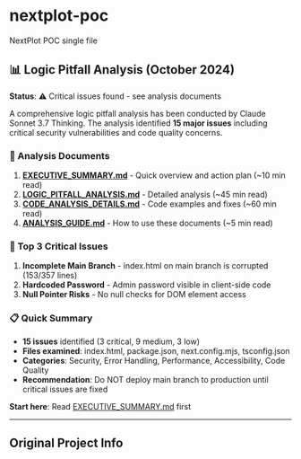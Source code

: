 # nextplot-poc
NextPlot POC single file

## 📊 Logic Pitfall Analysis (October 2024)

**Status**: ⚠️ Critical issues found - see analysis documents

A comprehensive logic pitfall analysis has been conducted by Claude Sonnet 3.7 Thinking. The analysis identified **15 major issues** including critical security vulnerabilities and code quality concerns.

### 📁 Analysis Documents

1. **[EXECUTIVE_SUMMARY.md](./EXECUTIVE_SUMMARY.md)** - Quick overview and action plan (~10 min read)
2. **[LOGIC_PITFALL_ANALYSIS.md](./LOGIC_PITFALL_ANALYSIS.md)** - Detailed analysis (~45 min read)
3. **[CODE_ANALYSIS_DETAILS.md](./CODE_ANALYSIS_DETAILS.md)** - Code examples and fixes (~60 min read)
4. **[ANALYSIS_GUIDE.md](./ANALYSIS_GUIDE.md)** - How to use these documents (~5 min read)

### 🔴 Top 3 Critical Issues

1. **Incomplete Main Branch** - index.html on main branch is corrupted (153/357 lines)
2. **Hardcoded Password** - Admin password visible in client-side code
3. **Null Pointer Risks** - No null checks for DOM element access

### 📋 Quick Summary

- **15 issues** identified (3 critical, 9 medium, 3 low)
- **Files examined**: index.html, package.json, next.config.mjs, tsconfig.json
- **Categories**: Security, Error Handling, Performance, Accessibility, Code Quality
- **Recommendation**: Do NOT deploy main branch to production until critical issues are fixed

**Start here**: Read [EXECUTIVE_SUMMARY.md](./EXECUTIVE_SUMMARY.md) first

---

## Original Project Info
